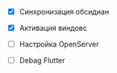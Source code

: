 
* [x] Cинхронизация обсидиан
* [x] Активация виндовс
* [ ] Настройка OpenServer
* [ ] Debag Flutter

